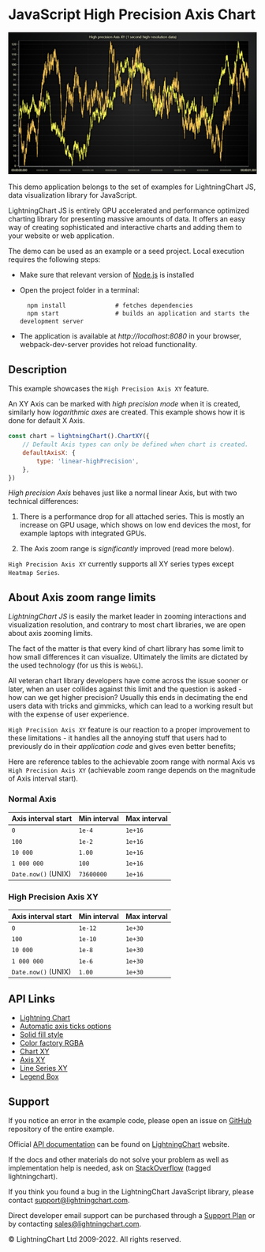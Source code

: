 # JavaScript High Precision Axis Chart

![JavaScript High Precision Axis Chart](highPrecisionAxis-darkGold.png)

This demo application belongs to the set of examples for LightningChart JS, data visualization library for JavaScript.

LightningChart JS is entirely GPU accelerated and performance optimized charting library for presenting massive amounts of data. It offers an easy way of creating sophisticated and interactive charts and adding them to your website or web application.

The demo can be used as an example or a seed project. Local execution requires the following steps:

-   Make sure that relevant version of [Node.js](https://nodejs.org/en/download/) is installed
-   Open the project folder in a terminal:

          npm install              # fetches dependencies
          npm start                # builds an application and starts the development server

-   The application is available at _http://localhost:8080_ in your browser, webpack-dev-server provides hot reload functionality.


## Description

This example showcases the `High Precision Axis XY` feature.

An XY Axis can be marked with _high precision mode_ when it is created, similarly how _logarithmic axes_ are created.
This example shows how it is done for default X Axis.

```javascript
const chart = lightningChart().ChartXY({
    // Default Axis types can only be defined when chart is created.
    defaultAxisX: {
        type: 'linear-highPrecision',
    },
})
```

_High precision Axis_ behaves just like a normal linear Axis, but with two technical differences:

1. There is a performance drop for all attached series. This is mostly an increase on GPU usage, which shows on low end devices the most, for example laptops with integrated GPUs.

2. The Axis zoom range is _significantly_ improved (read more below).

`High Precision Axis XY` currently supports all XY series types except `Heatmap Series`.

## About Axis zoom range limits

_LightningChart JS_ is easily the market leader in zooming interactions and visualization resolution, and contrary to most chart libraries, we are open about axis zooming limits.

The fact of the matter is that every kind of chart library has some limit to how small differences it can visualize. Ultimately the limits are dictated by the used technology (for us this is `WebGL`).

All veteran chart library developers have come across the issue sooner or later, when an user collides against this limit and the question is asked - how can we get higher precision? Usually this ends in decimating the end users data with tricks and gimmicks, which can lead to a working result but with the expense of user experience.

`High Precision Axis XY` feature is our reaction to a proper improvement to these limitations - it handles all the annoying stuff that users had to previously do in their _application code_ and gives even better benefits;

Here are reference tables to the achievable zoom range with normal Axis vs `High Precision Axis XY`
(achievable zoom range depends on the magnitude of Axis interval start).

### Normal Axis

| Axis interval start | Min interval | Max interval |
| :------------------ | :----------- | :----------- |
| `0`                 | `1e-4`       | `1e+16`      |
| `100`               | `1e-2`       | `1e+16`      |
| `10 000`            | `1.00`       | `1e+16`      |
| `1 000 000`         | `100`        | `1e+16`      |
| `Date.now()` (UNIX) | `73600000`   | `1e+16`      |

### High Precision Axis XY

| Axis interval start | Min interval | Max interval |
| :------------------ | :----------- | :----------- |
| `0`                 | `1e-12`      | `1e+30`      |
| `100`               | `1e-10`      | `1e+30`      |
| `10 000`            | `1e-8`       | `1e+30`      |
| `1 000 000`         | `1e-6`       | `1e+30`      |
| `Date.now()` (UNIX) | `1.00`       | `1e+30`      |


## API Links

* [Lightning Chart]
* [Automatic axis ticks options]
* [Solid fill style]
* [Color factory RGBA]
* [Chart XY]
* [Axis XY]
* [Line Series XY]
* [Legend Box]


## Support

If you notice an error in the example code, please open an issue on [GitHub][0] repository of the entire example.

Official [API documentation][1] can be found on [LightningChart][2] website.

If the docs and other materials do not solve your problem as well as implementation help is needed, ask on [StackOverflow][3] (tagged lightningchart).

If you think you found a bug in the LightningChart JavaScript library, please contact support@lightningchart.com.

Direct developer email support can be purchased through a [Support Plan][4] or by contacting sales@lightningchart.com.

[0]: https://github.com/Arction/
[1]: https://lightningchart.com/lightningchart-js-api-documentation/
[2]: https://lightningchart.com
[3]: https://stackoverflow.com/questions/tagged/lightningchart
[4]: https://lightningchart.com/support-services/

© LightningChart Ltd 2009-2022. All rights reserved.


[Lightning Chart]: https://lightningchart.com/lightningchart-js-api-documentation/v4.0.0/functions/lightningChart-1.html
[Automatic axis ticks options]: https://lightningchart.com/lightningchart-js-api-documentation/v4.0.0/variables/AxisTickStrategies.html
[Solid fill style]: https://lightningchart.com/lightningchart-js-api-documentation/v4.0.0/classes/SolidFill.html
[Color factory RGBA]: https://lightningchart.com/lightningchart-js-api-documentation/v4.0.0/functions/ColorRGBA.html
[Chart XY]: https://lightningchart.com/lightningchart-js-api-documentation/v4.0.0/classes/ChartXY.html
[Axis XY]: https://lightningchart.com/lightningchart-js-api-documentation/v4.0.0/classes/Axis.html
[Line Series XY]: https://lightningchart.com/lightningchart-js-api-documentation/v4.0.0/classes/LineSeries.html
[Legend Box]: https://lightningchart.com/lightningchart-js-api-documentation/v4.0.0/classes/Chart.html#addLegendBox


